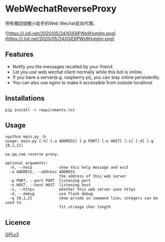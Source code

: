 # WebWechatReverseProxy
带有撤回提醒小助手的Web Wechat反向代理。

![https://i.loli.net/2020/05/24/lGjE6PWs9HutgIm.png](https://i.loli.net/2020/05/24/lGjE6PWs9HutgIm.png)
## Features
 - Notify you the messages recalled by your friend.
 - Let you use web wechat client normally while this bot is online.
 - If you have a server(e.g. raspberry pi), you can stay online persistently. 
 - You can also use nginx to make it accessible from outside localhost
 
## Installations
```
pip install -r requirements.txt
```

## Usage
```
>python main.py -h
usage: main.py [-h] [-a ADDRESS] [-p PORT] [-o HOST] [-s] [-d] [-q {0,1,2}]

wx.qq.com reverse proxy.

optional arguments:
  -h, --help            show this help message and exit
  -a ADDRESS, --address ADDRESS
                        the address of this web server
  -p PORT, --port PORT  listening port
  -o HOST, --host HOST  listening host
  -s, --https           whether this web server uses https
  -d, --debug           use flask debug
  -q {0,1,2}            show qrcode in command line; integers can be used to
                        fit strange char length

```

## Licence
[GPLv3](./LICENSE)